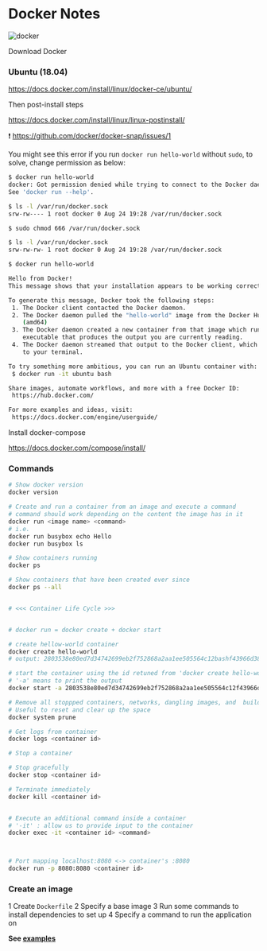 # Docker Notes

![docker](https://d1q6f0aelx0por.cloudfront.net/product-logos/75765bad-5683-40e7-b4cb-cdd4f7cc9b9e-docker.png)

Download Docker

### Ubuntu (18.04)

https://docs.docker.com/install/linux/docker-ce/ubuntu/

Then post-install steps

https://docs.docker.com/install/linux/linux-postinstall/

❗ https://github.com/docker/docker-snap/issues/1

You might see this error if you run `docker run hello-world` without `sudo`,
to solve, change permission as below:

```bash
$ docker run hello-world
docker: Got permission denied while trying to connect to the Docker daemon socket at unix:///var/run/docker.sock: Post http://%2Fvar%2Frun%2Fdocker.sock/v1.38/containers/create: dial unix /var/run/docker.sock: connect: permission denied.
See 'docker run --help'.

$ ls -l /var/run/docker.sock
srw-rw---- 1 root docker 0 Aug 24 19:28 /var/run/docker.sock

$ sudo chmod 666 /var/run/docker.sock

$ ls -l /var/run/docker.sock
srw-rw-rw- 1 root docker 0 Aug 24 19:28 /var/run/docker.sock

$ docker run hello-world

Hello from Docker!
This message shows that your installation appears to be working correctly.

To generate this message, Docker took the following steps:
 1. The Docker client contacted the Docker daemon.
 2. The Docker daemon pulled the "hello-world" image from the Docker Hub.
    (amd64)
 3. The Docker daemon created a new container from that image which runs the
    executable that produces the output you are currently reading.
 4. The Docker daemon streamed that output to the Docker client, which sent it
    to your terminal.

To try something more ambitious, you can run an Ubuntu container with:
 $ docker run -it ubuntu bash

Share images, automate workflows, and more with a free Docker ID:
 https://hub.docker.com/

For more examples and ideas, visit:
 https://docs.docker.com/engine/userguide/
```

Install docker-compose

https://docs.docker.com/compose/install/


### Commands

```bash
# Show docker version
docker version

# Create and run a container from an image and execute a command
# command should work depending on the content the image has in it
docker run <image name> <command>
# i.e.
docker run busybox echo Hello
docker run busybox ls

# Show containers running
docker ps

# Show containers that have been created ever since
docker ps --all


# <<< Container Life Cycle >>>


# docker run = docker create + docker start

# create hellow-world container
docker create hello-world
# output: 2803538e80ed7d34742699eb2f752868a2aa1ee505564c12bashf43966d385e240a1

# start the container using the id retuned from 'docker create hello-world'
# '-a' means to print the output
docker start -a 2803538e80ed7d34742699eb2f752868a2aa1ee505564c12f43966d385e240a1

# Remove all stoppped containers, networks, dangling images, and  build cache
# Useful to reset and clear up the space
docker system prune

# Get logs from container
docker logs <container id>

# Stop a container

# Stop gracefully
docker stop <container id>

# Terminate immediately
docker kill <container id>


# Execute an additional command inside a container
# '-it' : allow us to provide input to the container
docker exec -it <container id> <command>



# Port mapping localhost:8080 <-> container's :8080
docker run -p 8080:8080 <container id>
```

### Create an image

1 Create `Dockerfile`
2 Specify a base image
3 Run some commands to install dependencies to set up
4 Specify a command to run the application on

**See [examples](https://github.com/yhagio/docker_start/examples)**
